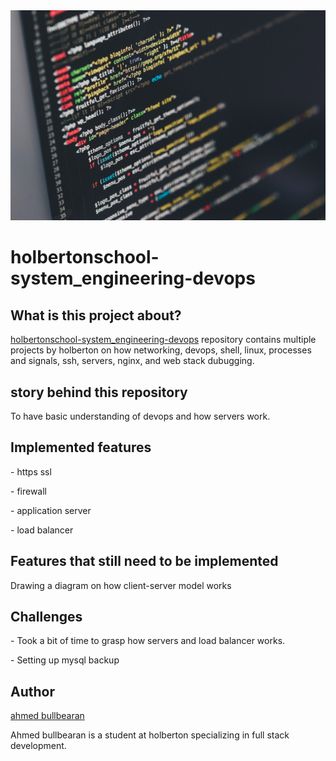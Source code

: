 <img src="./assets/devops.jpg" alt="devops">

# holbertonschool-system_engineering-devops

## What is this project about?

[holbertonschool-system_engineering-devops](https://github.com/bullbearan/holbertonschool-system_engineering-devops) repository contains multiple projects by holberton on how networking, devops, shell, linux, processes and signals, ssh, servers, nginx, and web stack dubugging.

## story behind this repository

To have basic understanding of devops and how servers work.

## Implemented features

\- https ssl

\- firewall

\- application server

\- load balancer

## Features that still need to be implemented

Drawing a diagram on how client-server model works

## Challenges

\- Took a bit of time to grasp how servers and load balancer works.

\- Setting up mysql backup

## Author

[ahmed bullbearan](https://www.linkedin.com/in/ahmed-bullbearan-b72b0427b/)

Ahmed bullbearan is a student at holberton specializing in full stack development.
